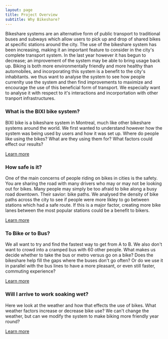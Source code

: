 ```yaml
---
layout: page
title: Project Overview
subtitle: Why Bikeshare?
---
```


Bikeshare systems are an alternative form of public transport to traditional buses and subways which allow users to pick up and drop of shared bikes at specific stations around the city. The use of the bikeshare system has been increasing, making it an important feature to consider in the city's complete transport system. In the last year however it has begun to decrease; an improvement of the system may be able to bring usage back up. Biking is both more environmentally friendly and more healthy than automobiles, and incorporating this system is a benefit to the city's inhabitants. we thus want to analyse the system to see how people currenlty use the system and then find improvements to maximize and encourage the use of this beneficial form of transport. We especially want to analyse it with respect to it's interactions and incorportation with other tranport infrastructures. 

### What is the BIXI bike system?
BIXI bike is a bikeshare system in Montreal, much like other bikeshare systems around the world. We first wanted to understand however how the system was being used by users and how it was set up. Where do people like using the bikes? What are they using them for? What factors could effect our results?  

[Learn more](bixi.md)

### How safe is it?
One of the main concerns of people riding on bikes in cities is the safety. You are sharing the road with many drivers who may or may not be looking out for bikes. Many people may simply be too afraid to bike along a busy road downtown. Their savior: bike paths. We analysed the density of bike paths across the city to see if people were more likley to go between stations which had a safe route. If this is a major factor, creating more bike lanes between the most popular stations could be a benefit to bikers.

[Learn more](paths.md)

### To Bike or to Bus?
We all want to try and find the fastest way to get from A to B. We also don't want to crowd into a cramped bus with 60 other people. What makes us decide whether to take the bus or metro versus go on a bike? Does the bikeshare help fill the gaps where the buses don't go often? Or do we use it in parallel with the bus lines to have a more pleasant, or even still faster, commuting experience? 

[Learn more](buses.md)

### Will I arrive to work soaking wet?
Here we look at the weather and how that effects the use of bikes. What weather factors increase or decrease bike use? We can't change the weather, but can we modify the system to make biking more friendly year round?

[Learn more](weather.md)

